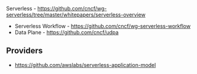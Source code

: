 Serverless - https://github.com/cncf/wg-serverless/tree/master/whitepapers/serverless-overview
* Serverless Workflow - https://github.com/cncf/wg-serverless-workflow
* Data Plane - https://github.com/cncf/udpa

## Providers
* https://github.com/awslabs/serverless-application-model

